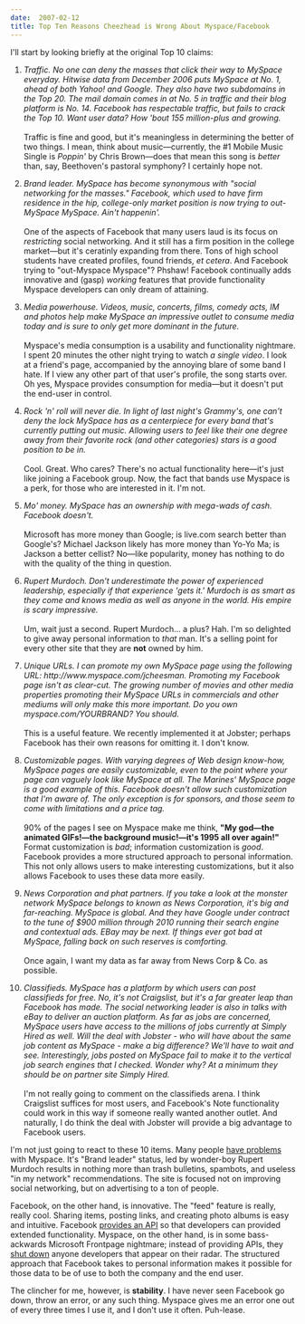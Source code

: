 ```yaml
---
date:  2007-02-12
title: Top Ten Reasons Cheezhead is Wrong About Myspace/Facebook
---
```

I'll start by looking briefly at the original Top 10 claims:

<ol>
<li style="margin-bottom:1em;"><em>Traffic. No one can deny the masses that click their way to MySpace everyday. Hitwise data from December 2006 puts MySpace at No. 1, ahead of both Yahoo! and Google. They also have two subdomains in the Top 20. The mail domain comes in at No. 5 in traffic and their blog platform is No. 14. Facebook has respectable traffic, but fails to crack the Top 10. Want user data? How 'bout 155 million-plus and growing.</em><br />&nbsp;<br />Traffic is fine and good, but it's meaningless in determining the better of two things.  I mean, think about music&mdash;currently, the #1 Mobile Music Single is <em>Poppin'</em> by Chris Brown&mdash;does that mean this song is <em>better</em> than, say, Beethoven's pastoral symphony?  I certainly hope not.</li>
<li style="margin-bottom:1em;"><em>Brand leader. MySpace has become synonymous with "social networking for the masses." Facebook, which used to have firm residence in the hip, college-only market position is now trying to out-MySpace MySpace. Ain't happenin'.</em><br />&nbsp;<br />One of the aspects of Facebook that many users laud is its focus on <em>restricting</em> social networking.  And it still has a firm position in the college market&mdash;but it's ceratinly expanding from there.  Tons of high school students have created profiles, found friends, <em>et cetera</em>.  And Facebook trying to "out-Myspace Myspace"?  Phshaw!  Facebook continually adds innovative and (gasp) <em>working</em> features that provide functionality Myspace developers can only dream of attaining.</li>
<li style="margin-bottom:1em;"><em>Media powerhouse. Videos, music, concerts, films, comedy acts, IM and photos help make MySpace an impressive outlet to consume media today and is sure to only get more dominant in the future.</em><br />&nbsp;<br />Myspace's media consumption is a usability and functionality nightmare.  I spent 20 minutes the other night trying to watch <em>a single video</em>.  I look at a friend's page, accompanied by the annoying blare of some band I hate.  If I view any other part of that user's profile, the song starts over.  Oh yes, Myspace provides consumption for media&mdash;but it doesn't put the end-user in control.</li>
<li style="margin-bottom:1em;"><em>Rock 'n' roll will never die. In
light of last night's Grammy's, one can't deny the lock MySpace has as a centerpiece for every band that's currently putting out music. Allowing users to feel like their one degree away from their favorite rock (and other categories) stars is a good position to be in.</em><br />&nbsp;<br />Cool.  Great.  Who cares?  There's no actual functionality here&mdash;it's just like joining a Facebook group.  Now, the fact that bands use Myspace is a perk, for those who are interested in it.  I'm not.</li>
<li style="margin-bottom:1em;"><em>Mo' money. MySpace has an ownership with mega-wads of cash. Facebook doesn't.</em><br />&nbsp;<br />Microsoft has more money than Google; is live.com search better than Google's?  Michael Jackson likely has more money than Yo-Yo Ma; is Jackson a better cellist?  No&mdash;like popularity, money has nothing to do with the quality of the thing in question.</li>
<li style="margin-bottom:1em;"><em>Rupert Murdoch. Don't underestimate the power of experienced leadership, especially if that experience 'gets it.' Murdoch is as smart as they come and knows media as well as anyone in the world. His empire is scary impressive.</em><br />&nbsp;<br />Um, wait just a second.  Rupert Murdoch... a plus?  Hah.  I'm so delighted to give away personal information to <em>that</em> man.  It's a selling point for every other site that they are <b>not</b> owned by him.</li>
<li style="margin-bottom:1em;"><em>Unique URLs. I can promote my own MySpace page using the following URL: http://www.myspace.com/jcheesman. Promoting my Facebook page isn't as clear-cut. The growing number of movies and other media properties promoting their MySpace URLs in commercials and other mediums will only make this more important. Do you own myspace.com/YOURBRAND? You should.</em><br />&nbsp;<br />This is a useful feature.  We recently implemented it at Jobster; perhaps Facebook has their own reasons for omitting it.  I don't know.</li>
<li style="margin-bottom:1em;"><em>Customizable pages. With varying degrees of Web design know-how, MySpace pages are easily customizable, even to the point where your page can vaguely look like MySpace at all. The Marines' MySpace page is a good example of this. Facebook doesn't allow such customization that I'm aware of. The only exception is for sponsors, and those seem to come with limitations and a price tag.</em><br />&nbsp;<br />90% of the pages I see on Myspace make me think, <b>"My god&mdash;the animated GIFs!&mdash;the background music!&mdash;it's 1995 all over again!"</b>  Format customization is <em>bad</em>; information customization is <em>good</em>.  Facebook provides a more structured approach to personal information.  This not only allows users to make interesting customizations, but it also allows Facebook to uses these data more easily.</li>
<li style="margin-bottom:1em;"><em>News Corporation and phat partners. If you take a look at the monster network MySpace belongs to known as News Corporation, it's big and far-reaching. MySpace is global. And they have Google under contract to the tune of $900 million through 2010 running their search engine and contextual ads. EBay may be next. If things ever got bad at MySpace, falling back on such reserves is comforting.</em><br />&nbsp;<br />Once again, I want my data as far away from News Corp &amp; Co. as possible.</li>
<li style="margin-bottom:1em;"><em>Classifieds. MySpace has a platform by which users can post classifieds for free. No, it's not Craigslist, but it's a far greater leap than Facebook has made. The social networking leader is also in talks with eBay to deliver an auction platform. As far as jobs are concerned, MySpace users have access to the millions of jobs currently at Simply Hired as well. Will the deal with Jobster - who will have about the same job content as MySpace - make a big difference? We'll have to wait and see. Interestingly, jobs posted on MySpace fail to make it to the vertical job search engines that I checked. Wonder why? At a minimum they should be on partner site Simply Hired.</em><br />&nbsp;<br />I'm not really going to comment on the classifieds arena.  I think Craigslist suffices for most users, and Facebook's Note functionality could work in this way if someone really wanted another outlet.  And naturally, I do think the deal with Jobster will provide a big advantage to Facebook users.</li>
</ol>

I'm not just going to react to these 10 items. Many people <a href="http://www.nevercontent.com/2006/07/whats-wrong-with-myspace.html">have problems</a> with Myspace.  It's "Brand leader" status, led by wonder-boy Rupert Murdoch results in nothing more than trash bulletins, spambots, and useless "in my network" recommendations.  The site is focused not on improving social networking, but on advertising to a ton of people.

Facebook, on the other hand, is innovative.  The "feed" feature is really, really cool.  Sharing items, posting links, and creating photo albums is easy and intuitive.  Facebook <a href="http://developers.facebook.com/">provides an API</a> so that developers can provided extended functionality.  Myspace, on the other hand, is in some bass-ackwards Microsoft Frontpage nightmare; instead of providing APIs, they <a href="http://www.techcrunch.com/2006/06/15/myspace-nukes-singlestatus/">shut down</a> anyone developers that appear on their radar.  The structured approach that Facebook takes to personal information makes it possible for those data to be of use to both the company and the end user.

The clincher for me, however, is <b>stability</b>.  I have never seen Facebook go down, throw an error, or any such thing.  Myspace gives me an error one out of every three times I use it, and I don't use it often.  Puh-lease.

